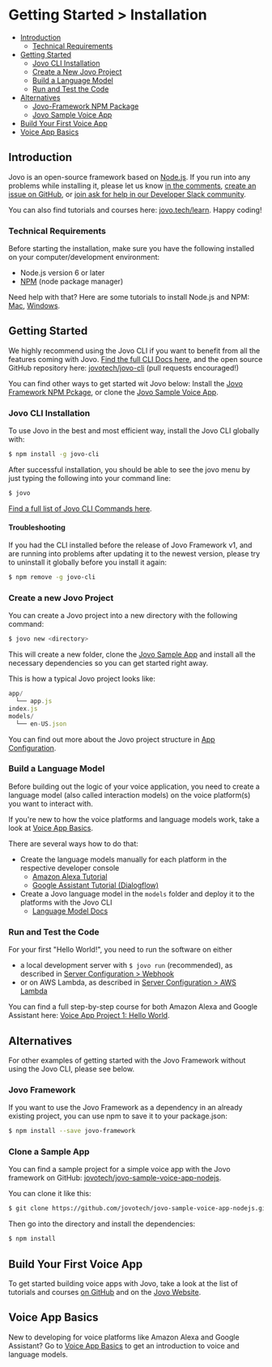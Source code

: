 # Getting Started > Installation

* [Introduction](#introduction)
  * [Technical Requirements](#technical-requirements)
* [Getting Started](#getting-started)
  * [Jovo CLI Installation](#jovo-cli-installation)
  * [Create a New Jovo Project](#create-a-new-jovo-project)
  * [Build a Language Model](#build-a-language-model)
  * [Run and Test the Code](#run-and-test-the-code)
* [Alternatives](#alternatives)
  * [Jovo-Framework NPM Package](#jovo-framework-npm-package)
  * [Jovo Sample Voice App](#jovo-sample-voice-app)
* [Build Your First Voice App](#build-your-first-voice-app)
* [Voice App Basics](#voice-app-basics)


## Introduction

Jovo is an open-source framework based on [Node.js](https://nodejs.org/). If you run into any problems while installing it, please let us know [in the comments](https://www.jovo.tech/framework/docs/installation#comments-and-questions), [create an issue on GitHub](https://github.com/jovotech/jovo-framework-nodejs/issues), or [join ask for help in our Developer Slack community](https://www.jovo.tech/slack).

You can also find tutorials and courses here: [jovo.tech/learn](https://www.jovo.tech/learn). Happy coding!

### Technical Requirements

Before starting the installation, make sure you have the following installed on your computer/development environment:

* Node.js version 6 or later
* [NPM](https://www.npmjs.com/) (node package manager)

Need help with that? Here are some tutorials to install Node.js and NPM: [Mac](http://blog.teamtreehouse.com/install-node-js-npm-mac), [Windows](http://blog.teamtreehouse.com/install-node-js-npm-windows).

## Getting Started

We highly recommend using the Jovo CLI if you want to benefit from all the features coming with Jovo. [Find the full CLI Docs here](../02_cli), and the open source GitHub repository here: [jovotech/jovo-cli](https://github.com/jovotech/jovo-cli) (pull requests encouraged!)

You can find other ways to get started wit Jovo below: Install the [Jovo Framework NPM Pckage](jovo-framework-npm-package), or clone the [Jovo Sample Voice App](#jovo-sample-voice-app). 

### Jovo CLI Installation

To use Jovo in the best and most efficient way, install the Jovo CLI globally with:

```sh
$ npm install -g jovo-cli
```

After successful installation, you should be able to see the jovo menu by just typing the following into your command line:

```sh
$ jovo
```

[Find a full list of Jovo CLI Commands here](../02_cli).

#### Troubleshooting

If you had the CLI installed before the release of Jovo Framework v1, and are running into problems after updating it to the newest version, please try to uninstall it globally before you install it again:

```sh
$ npm remove -g jovo-cli
```

### Create a new Jovo Project

You can create a Jovo project into a new directory with the following command:

```sh
$ jovo new <directory>
```

This will create a new folder, clone the [Jovo Sample App](#jovo-sample-voice-app) and install all the necessary dependencies so you can get started right away.

This is how a typical Jovo project looks like:

```javascript
app/
  └── app.js
index.js
models/
  └── en-US.json
```

You can find out more about the Jovo project structure in [App Configuration](../03_app-configuration).

### Build a Language Model

Before building out the logic of your voice application, you need to create a language model (also called interaction models) on the voice platform(s) you want to interact with.

If you're new to how the voice platforms and language models work, take a look at [Voice App Basics](voice-app-basics.md).

There are several ways how to do that:
* Create the language models manually for each platform in the respective developer console
  * [Amazon Alexa Tutorial](https://www.jovo.tech/blog/alexa-skill-tutorial-nodejs/)
  * [Google Assistant Tutorial (Dialogflow)](https://www.jovo.tech/blog/google-action-tutorial-nodejs/)
* Create a Jovo language model in the `models` folder and deploy it to the platforms with the Jovo CLI
  * [Language Model Docs](../03_app-configuration/models)

### Run and Test the Code

For your first "Hello World!", you need to run the software on either
* a local development server with `$ jovo run` (recommended), as described in [Server Configuration > Webhook](../03_app-configuration/server/webhook.md)
* or on AWS Lambda, as described in [Server Configuration > AWS Lambda](../03_app-configuration/server/aws-lambda.md)

You can find a full step-by-step course for both Amazon Alexa and Google Assistant here: [Voice App Project 1: Hello World](https://www.jovo.tech/blog/project-1-hello-world/). 

## Alternatives

For other examples of getting started with the Jovo Framework without using the Jovo CLI, please see below.

### Jovo Framework
If you want to use the Jovo Framework as a dependency in an already existing project, you can use npm to save it to your package.json:

```sh
$ npm install --save jovo-framework
```

### Clone a Sample App

You can find a sample project for a simple voice app with the Jovo framework on GitHub:  [jovotech/jovo-sample-voice-app-nodejs](https://github.com/jovotech/jovo-sample-voice-app-nodejs).

You can clone it like this:

```sh
$ git clone https://github.com/jovotech/jovo-sample-voice-app-nodejs.git
```

Then go into the directory and install the dependencies:

```sh
$ npm install
```



## Build Your First Voice App

To get started building voice apps with Jovo, take a look at the list of tutorials and courses [on GitHub](tutorials.md) and on the [Jovo Website](https://www.jovo.tech/learn).


## Voice App Basics

New to developing for voice platforms like Amazon Alexa and Google Assistant? Go to [ Voice App Basics](voice-app-basics.md) to get an introduction to voice and language models.
